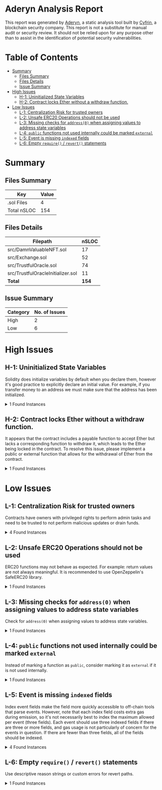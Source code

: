 # Aderyn Analysis Report

This report was generated by [Aderyn](https://github.com/Cyfrin/aderyn), a static analysis tool built by [Cyfrin](https://cyfrin.io), a blockchain security company. This report is not a substitute for manual audit or security review. It should not be relied upon for any purpose other than to assist in the identification of potential security vulnerabilities.
# Table of Contents

- [Summary](#summary)
  - [Files Summary](#files-summary)
  - [Files Details](#files-details)
  - [Issue Summary](#issue-summary)
- [High Issues](#high-issues)
  - [H-1: Uninitialized State Variables](#h-1-uninitialized-state-variables)
  - [H-2: Contract locks Ether without a withdraw function.](#h-2-contract-locks-ether-without-a-withdraw-function)
- [Low Issues](#low-issues)
  - [L-1: Centralization Risk for trusted owners](#l-1-centralization-risk-for-trusted-owners)
  - [L-2: Unsafe ERC20 Operations should not be used](#l-2-unsafe-erc20-operations-should-not-be-used)
  - [L-3: Missing checks for `address(0)` when assigning values to address state variables](#l-3-missing-checks-for-address0-when-assigning-values-to-address-state-variables)
  - [L-4: `public` functions not used internally could be marked `external`](#l-4-public-functions-not-used-internally-could-be-marked-external)
  - [L-5: Event is missing `indexed` fields](#l-5-event-is-missing-indexed-fields)
  - [L-6: Empty `require()` / `revert()` statements](#l-6-empty-require--revert-statements)


# Summary

## Files Summary

| Key | Value |
| --- | --- |
| .sol Files | 4 |
| Total nSLOC | 154 |


## Files Details

| Filepath | nSLOC |
| --- | --- |
| src/DamnValuableNFT.sol | 17 |
| src/Exchange.sol | 52 |
| src/TrustfulOracle.sol | 74 |
| src/TrustfulOracleInitializer.sol | 11 |
| **Total** | **154** |


## Issue Summary

| Category | No. of Issues |
| --- | --- |
| High | 2 |
| Low | 6 |


# High Issues

## H-1: Uninitialized State Variables

Solidity does initialize variables by default when you declare them, however it's good practice to explicitly declare an initial value. For example, if you transfer money to an address we must make sure that the address has been initialized.

<details><summary>1 Found Instances</summary>


- Found in src/DamnValuableNFT.sol [Line: 14](src/DamnValuableNFT.sol#L14)

	```solidity
	    uint256 public nonce;
	```

</details>



## H-2: Contract locks Ether without a withdraw function.

It appears that the contract includes a payable function to accept Ether but lacks a corresponding function to withdraw it, which leads to the Ether being locked in the contract. To resolve this issue, please implement a public or external function that allows for the withdrawal of Ether from the contract.

<details><summary>1 Found Instances</summary>


- Found in src/Exchange.sol [Line: 10](src/Exchange.sol#L10)

	```solidity
	contract Exchange is ReentrancyGuard {
	```

</details>



# Low Issues

## L-1: Centralization Risk for trusted owners

Contracts have owners with privileged rights to perform admin tasks and need to be trusted to not perform malicious updates or drain funds.

<details><summary>4 Found Instances</summary>


- Found in src/DamnValuableNFT.sol [Line: 21](src/DamnValuableNFT.sol#L21)

	```solidity
	    function safeMint(address to) public onlyRoles(MINTER_ROLE) returns (uint256 tokenId) {
	```

- Found in src/TrustfulOracle.sol [Line: 12](src/TrustfulOracle.sol#L12)

	```solidity
	contract TrustfulOracle is AccessControlEnumerable {
	```

- Found in src/TrustfulOracle.sol [Line: 42](src/TrustfulOracle.sol#L42)

	```solidity
	        onlyRole(INITIALIZER_ROLE)
	```

- Found in src/TrustfulOracle.sol [Line: 55](src/TrustfulOracle.sol#L55)

	```solidity
	    function postPrice(string calldata symbol, uint256 newPrice) external onlyRole(TRUSTED_SOURCE_ROLE) {
	```

</details>



## L-2: Unsafe ERC20 Operations should not be used

ERC20 functions may not behave as expected. For example: return values are not always meaningful. It is recommended to use OpenZeppelin's SafeERC20 library.

<details><summary>1 Found Instances</summary>


- Found in src/Exchange.sol [Line: 67](src/Exchange.sol#L67)

	```solidity
	        token.transferFrom(msg.sender, address(this), id);
	```

</details>



## L-3: Missing checks for `address(0)` when assigning values to address state variables

Check for `address(0)` when assigning values to address state variables.

<details><summary>1 Found Instances</summary>


- Found in src/TrustfulOracleInitializer.sol [Line: 13](src/TrustfulOracleInitializer.sol#L13)

	```solidity
	        oracle = new TrustfulOracle(sources, true);
	```

</details>



## L-4: `public` functions not used internally could be marked `external`

Instead of marking a function as `public`, consider marking it as `external` if it is not used internally.

<details><summary>1 Found Instances</summary>


- Found in src/DamnValuableNFT.sol [Line: 21](src/DamnValuableNFT.sol#L21)

	```solidity
	    function safeMint(address to) public onlyRoles(MINTER_ROLE) returns (uint256 tokenId) {
	```

</details>



## L-5: Event is missing `indexed` fields

Index event fields make the field more quickly accessible to off-chain tools that parse events. However, note that each index field costs extra gas during emission, so it's not necessarily best to index the maximum allowed per event (three fields). Each event should use three indexed fields if there are three or more fields, and gas usage is not particularly of concern for the events in question. If there are fewer than three fields, all of the fields should be indexed.

<details><summary>4 Found Instances</summary>


- Found in src/Exchange.sol [Line: 21](src/Exchange.sol#L21)

	```solidity
	    event TokenBought(address indexed buyer, uint256 tokenId, uint256 price);
	```

- Found in src/Exchange.sol [Line: 22](src/Exchange.sol#L22)

	```solidity
	    event TokenSold(address indexed seller, uint256 tokenId, uint256 price);
	```

- Found in src/TrustfulOracle.sol [Line: 22](src/TrustfulOracle.sol#L22)

	```solidity
	    event UpdatedPrice(address indexed source, string indexed symbol, uint256 oldPrice, uint256 newPrice);
	```

- Found in src/TrustfulOracleInitializer.sol [Line: 8](src/TrustfulOracleInitializer.sol#L8)

	```solidity
	    event NewTrustfulOracle(address oracleAddress);
	```

</details>



## L-6: Empty `require()` / `revert()` statements

Use descriptive reason strings or custom errors for revert paths.

<details><summary>1 Found Instances</summary>


- Found in src/TrustfulOracle.sol [Line: 45](src/TrustfulOracle.sol#L45)

	```solidity
	        require(sources.length == symbols.length && symbols.length == prices.length);
	```

</details>



